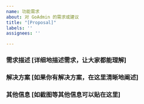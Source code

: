 ```yaml
---
name: 功能需求
about: 对 GoAdmin 的需求或建议
title: "[Proposal]"
labels: ''
assignees: ''

---
```


### 需求描述 [详细地描述需求，让大家都能理解]

### 解决方案 [如果你有解决方案，在这里清晰地阐述]

### 其他信息 [如截图等其他信息可以贴在这里]
